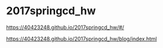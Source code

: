 # 2017springcd_hw

https://40423248.github.io/2017springcd_hw/#/

https://40423248.github.io/2017springcd_hw/blog/index.html